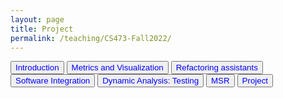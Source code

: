 ```yaml
---
layout: page
title: Project
permalink: /teaching/CS473-Fall2022/
---
```


<a><button name="button" style = "color: blue" onclick="/teaching/CS473-Fall2022/msr">Introduction</button></a>
<a><button name="button" style = "color: blue" onclick="/teaching/CS473-Fall2022/metrics_and_visualization">Metrics and Visualization</button></a>
<a><button name="button" style = "color: blue" onclick="/teaching/CS473-Fall2022/refactoring_assistants">Refactoring assistants</button></a>
<a><button name="button" style = "color: blue" onclick="/teaching/CS473-Fall2022/software_integration">Software Integration</button></a>
<a><button name="button" style = "color: blue" onclick="/teaching/CS473-Fall2022/dynamic_analysis_testing">Dynamic Analysis: Testing</button></a>
<a><button name="button" style = "color: blue" onclick="/teaching/CS473-Fall2022/msr">MSR</button></a>
<a><button name="button" style = "color: blue" onclick="/teaching/CS473-Fall2022/sre_project">Project</button></a>

